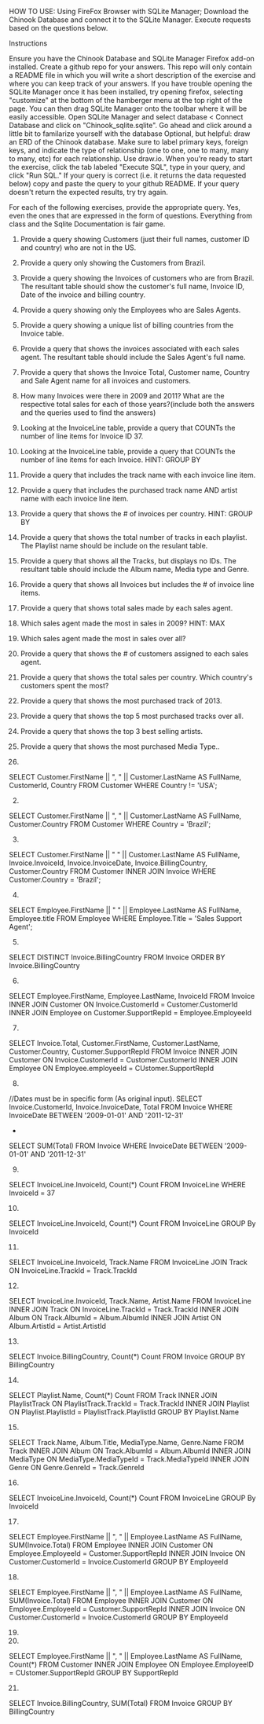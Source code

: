 HOW TO USE:  Using FireFox Browser with SQLite Manager; Download the Chinook Database and connect it to the SQLite Manager.  Execute requests based on the questions below.

Instructions

Ensure you have the Chinook Database and SQLite Manager Firefox add-on installed.
Create a github repo for your answers. This repo will only contain a README file in which you will write a short description of the exercise and where you can keep track of your answers.
If you have trouble opening the SQLite Manager once it has been installed, try opening firefox, selecting "customize" at the bottom of the hamberger menu at the top right of the page. You can then drag SQLite Manager onto the toolbar where it will be easily accessible.
Open SQLite Manager and select database < Connect Database and click on "Chinook_sqlite.sqlite".
Go ahead and click around a little bit to familarize yourself with the database
Optional, but helpful: draw an ERD of the Chinook database. Make sure to label primary keys, foreign keys, and indicate the type of relationship (one to one, one to many, many to many, etc) for each relationship. Use draw.io.
When you're ready to start the exercise, click the tab labeled "Execute SQL", type in your query, and click "Run SQL."
If your query is correct (i.e. it returns the data requested below) copy and paste the query to your github README. If your query doesn't return the expected results, try try again.

For each of the following exercises, provide the appropriate query. Yes, even the ones that are expressed in the form of questions. Everything from class and the Sqlite Documentation is fair game.

1. Provide a query showing Customers (just their full names, customer ID and country) who are not in the US.
2. Provide a query only showing the Customers from Brazil.
3. Provide a query showing the Invoices of customers who are from Brazil. The resultant table should show the customer's full name, Invoice ID, Date of the invoice and billing country.
4. Provide a query showing only the Employees who are Sales Agents.
5. Provide a query showing a unique list of billing countries from the Invoice table.
6. Provide a query that shows the invoices associated with each sales agent. The resultant table should include the Sales Agent's full name.
7. Provide a query that shows the Invoice Total, Customer name, Country and Sale Agent name for all invoices and customers.
8. How many Invoices were there in 2009 and 2011? What are the respective total sales for each of those years?(include both the answers and the queries used to find the answers)
9. Looking at the InvoiceLine table, provide a query that COUNTs the number of line items for Invoice ID 37.
10. Looking at the InvoiceLine table, provide a query that COUNTs the number of line items for each Invoice. HINT: GROUP BY
11. Provide a query that includes the track name with each invoice line item.
12. Provide a query that includes the purchased track name AND artist name with each invoice line item.
13. Provide a query that shows the # of invoices per country. HINT: GROUP BY
14. Provide a query that shows the total number of tracks in each playlist. The Playlist name should be include on the resulant table.
15. Provide a query that shows all the Tracks, but displays no IDs. The resultant table should include the Album name, Media type and Genre.
16. Provide a query that shows all Invoices but includes the # of invoice line items.
17. Provide a query that shows total sales made by each sales agent.
18. Which sales agent made the most in sales in 2009? HINT: MAX
19. Which sales agent made the most in sales over all?
20. Provide a query that shows the # of customers assigned to each sales agent.
21. Provide a query that shows the total sales per country. Which country's customers spent the most?
22. Provide a query that shows the most purchased track of 2013.
23. Provide a query that shows the top 5 most purchased tracks over all.
24. Provide a query that shows the top 3 best selling artists.
25. Provide a query that shows the most purchased Media Type..

1.  
SELECT 
Customer.FirstName || ", " || Customer.LastName AS FullName,
CustomerId,
Country
FROM Customer
WHERE Country != 'USA';

2.  
SELECT 
Customer.FirstName || ", " || Customer.LastName AS FullName,
Customer.Country
FROM Customer
WHERE Country = 'Brazil';

3. 
SELECT
Customer.FirstName || " " || Customer.LastName AS FullName,
Invoice.InvoiceId,
Invoice.InvoiceDate,
Invoice.BillingCountry,
Customer.Country
FROM Customer 
INNER JOIN Invoice 
WHERE Customer.Country = 'Brazil';

4. 
SELECT 
Employee.FirstName || " " || Employee.LastName AS FullName,
Employee.title
FROM Employee
WHERE Employee.Title = 'Sales Support Agent';

5.  
SELECT 
DISTINCT
Invoice.BillingCountry
FROM Invoice
ORDER BY Invoice.BillingCountry

6.
SELECT
Employee.FirstName,
Employee.LastName, 
InvoiceId 
FROM Invoice 
INNER JOIN Customer ON Invoice.CustomerId = Customer.CustomerId 
INNER JOIN Employee on Customer.SupportRepId = Employee.EmployeeId

7.
SELECT 
Invoice.Total, 
Customer.FirstName, 
Customer.LastName, 
Customer.Country, Customer.SupportRepId 
FROM Invoice 
INNER JOIN Customer ON Invoice.CustomerId = Customer.CustomerId 
INNER JOIN Employee ON Employee.employeeId = CUstomer.SupportRepId

8.
//Dates must be in specific form (As original input).
SELECT 
Invoice.CustomerId,
Invoice.InvoiceDate,
Total
FROM Invoice
WHERE InvoiceDate BETWEEN '2009-01-01' AND '2011-12-31'

+

SELECT
SUM(Total)
FROM Invoice
WHERE InvoiceDate BETWEEN '2009-01-01' AND '2011-12-31'

9.
SELECT 
InvoiceLine.InvoiceId, 
Count(*) 
Count 
FROM InvoiceLine
WHERE InvoiceId = 37

10.
SELECT 
InvoiceLine.InvoiceId, 
Count(*) 
Count 
FROM InvoiceLine 
GROUP By InvoiceId

11.
SELECT 
InvoiceLine.InvoiceId, 
Track.Name 
FROM InvoiceLine 
JOIN Track ON InvoiceLine.TrackId = Track.TrackId

12.
SELECT 
InvoiceLine.InvoiceId, 
Track.Name, 
Artist.Name 
FROM InvoiceLine 
INNER JOIN Track ON InvoiceLine.TrackId = Track.TrackId 
INNER JOIN Album ON Track.AlbumId = Album.AlbumId 
INNER JOIN Artist ON Album.ArtistId = Artist.ArtistId

13.
SELECT 
Invoice.BillingCountry, 
Count(*) 
Count 
FROM Invoice 
GROUP BY BillingCountry

14.
SELECT 
Playlist.Name, 
Count(*) 
Count 
FROM Track 
INNER JOIN PlaylistTrack ON PlaylistTrack.TrackId = Track.TrackId 
INNER JOIN Playlist ON Playlist.PlaylistId = PlaylistTrack.PlaylistId 
GROUP BY Playlist.Name

15.
SELECT 
Track.Name, 
Album.Title, 
MediaType.Name, 
Genre.Name 
FROM Track 
INNER JOIN Album ON Track.AlbumId = Album.AlbumId 
INNER JOIN MediaType ON MediaType.MediaTypeId = Track.MediaTypeId 
INNER JOIN Genre ON Genre.GenreId = Track.GenreId

16.
SELECT 
InvoiceLine.InvoiceId, 
Count(*) 
Count 
FROM InvoiceLine 
GROUP By InvoiceId

17.
SELECT
Employee.FirstName || ", " || Employee.LastName AS FullName,  
SUM(Invoice.Total) 
FROM Employee 
INNER JOIN Customer ON Employee.EmployeeId = Customer.SupportRepId 
INNER JOIN Invoice ON Customer.CustomerId = Invoice.CustomerId 
GROUP BY EmployeeId

18.
SELECT 
Employee.FirstName || ", " || Employee.LastName AS FullName, 
SUM(Invoice.Total) 
FROM Employee 
INNER JOIN Customer ON Employee.EmployeeId = Customer.SupportRepId 
INNER JOIN Invoice ON Customer.CustomerId = Invoice.CustomerId 
GROUP BY EmployeeId

19.


20.
SELECT 
Employee.FirstName || ", " || Employee.LastName AS FullName,  
Count(*) 
FROM Customer 
INNER JOIN Employee ON Employee.EmployeeID = CUstomer.SupportRepId 
GROUP BY SupportRepId

21.
SELECT 
Invoice.BillingCountry, 
SUM(Total) 
FROM Invoice 
GROUP BY BillingCountry
